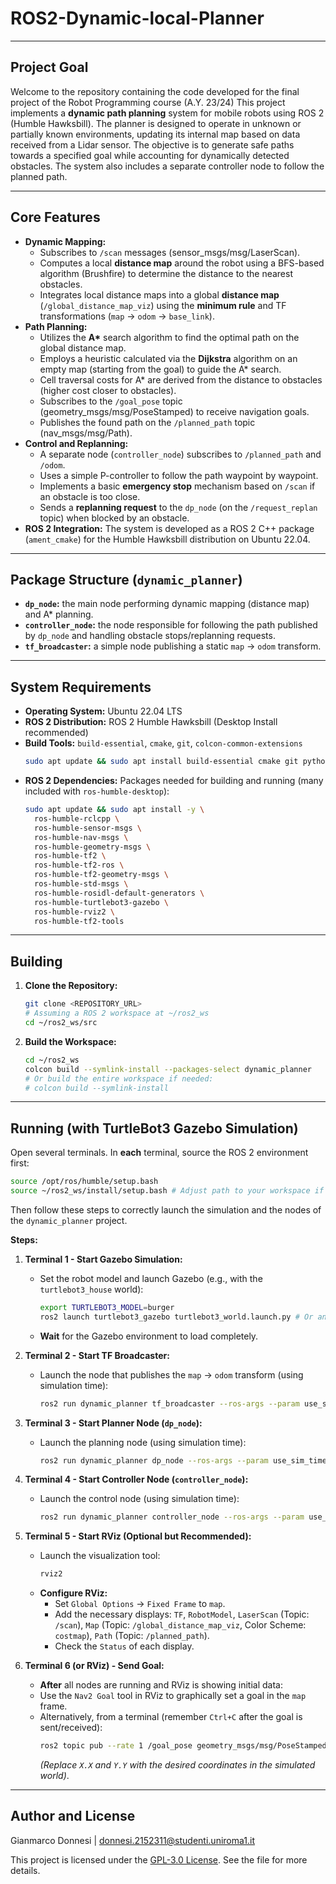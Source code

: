 # ROS2-Dynamic-local-Planner

---
## Project Goal
Welcome to the repository containing the code developed for the final project of the Robot Programming course (A.Y. 23/24)
This project implements a **dynamic path planning** system for mobile robots using ROS 2 (Humble Hawksbill). The planner is designed to operate in unknown or partially known environments, updating its internal map based on data received from a Lidar sensor.
The objective is to generate safe paths towards a specified goal while accounting for dynamically detected obstacles. The system also includes a separate controller node to follow the planned path.

---

## Core Features

* **Dynamic Mapping:**
    * Subscribes to `/scan` messages (sensor_msgs/msg/LaserScan).
    * Computes a local **distance map** around the robot using a BFS-based algorithm (Brushfire) to determine the distance to the nearest obstacles.
    * Integrates local distance maps into a global **distance map** (`/global_distance_map_viz`) using the **minimum rule** and TF transformations (`map` -> `odom` -> `base_link`).
* **Path Planning:**
    * Utilizes the **A\*** search algorithm to find the optimal path on the global distance map.
    * Employs a heuristic calculated via the **Dijkstra** algorithm on an empty map (starting from the goal) to guide the A\* search.
    * Cell traversal costs for A\* are derived from the distance to obstacles (higher cost closer to obstacles).
    * Subscribes to the `/goal_pose` topic (geometry_msgs/msg/PoseStamped) to receive navigation goals.
    * Publishes the found path on the `/planned_path` topic (nav_msgs/msg/Path).
* **Control and Replanning:**
    * A separate node (`controller_node`) subscribes to `/planned_path` and `/odom`.
    * Uses a simple P-controller to follow the path waypoint by waypoint.
    * Implements a basic **emergency stop** mechanism based on `/scan` if an obstacle is too close.
    * Sends a **replanning request** to the `dp_node` (on the `/request_replan` topic) when blocked by an obstacle.
* **ROS 2 Integration:** The system is developed as a ROS 2 C++ package (`ament_cmake`) for the Humble Hawksbill distribution on Ubuntu 22.04.

---

## Package Structure (`dynamic_planner`)

* **`dp_node`:** the main node performing dynamic mapping (distance map) and A* planning.
* **`controller_node`:** the node responsible for following the path published by `dp_node` and handling obstacle stops/replanning requests.
* **`tf_broadcaster`:** a simple node publishing a static `map` -> `odom` transform.

---

## System Requirements

* **Operating System:** Ubuntu 22.04 LTS
* **ROS 2 Distribution:** ROS 2 Humble Hawksbill (Desktop Install recommended)
* **Build Tools:** `build-essential`, `cmake`, `git`, `colcon-common-extensions`
    ```bash
    sudo apt update && sudo apt install build-essential cmake git python3-colcon-common-extensions
    ```
* **ROS 2 Dependencies:** Packages needed for building and running (many included with `ros-humble-desktop`):
    ```bash
    sudo apt update && sudo apt install -y \
      ros-humble-rclcpp \
      ros-humble-sensor-msgs \
      ros-humble-nav-msgs \
      ros-humble-geometry-msgs \
      ros-humble-tf2 \
      ros-humble-tf2-ros \
      ros-humble-tf2-geometry-msgs \
      ros-humble-std-msgs \
      ros-humble-rosidl-default-generators \
      ros-humble-turtlebot3-gazebo \
      ros-humble-rviz2 \
      ros-humble-tf2-tools
    ```
---

## Building

1.  **Clone the Repository:**
    ```bash
    git clone <REPOSITORY_URL> 
    # Assuming a ROS 2 workspace at ~/ros2_ws
    cd ~/ros2_ws/src
    ```

2.  **Build the Workspace:**
    ```bash
    cd ~/ros2_ws
    colcon build --symlink-install --packages-select dynamic_planner
    # Or build the entire workspace if needed:
    # colcon build --symlink-install
    ```
---

## Running (with TurtleBot3 Gazebo Simulation)

Open several terminals. In **each** terminal, source the ROS 2 environment first:

```bash
source /opt/ros/humble/setup.bash
source ~/ros2_ws/install/setup.bash # Adjust path to your workspace if different
```

Then follow these steps to correctly launch the simulation and the nodes of the `dynamic_planner` project.

**Steps:**

1.  **Terminal 1 - Start Gazebo Simulation:**
    * Set the robot model and launch Gazebo (e.g., with the `turtlebot3_house` world):
        ```bash
        export TURTLEBOT3_MODEL=burger
        ros2 launch turtlebot3_gazebo turtlebot3_world.launch.py # Or another world launch file
        ```
    * **Wait** for the Gazebo environment to load completely.

2.  **Terminal 2 - Start TF Broadcaster:**
    * Launch the node that publishes the `map` -> `odom` transform (using simulation time):
        ```bash
        ros2 run dynamic_planner tf_broadcaster --ros-args --param use_sim_time:=true
        ```

3.  **Terminal 3 - Start Planner Node (`dp_node`):**
    * Launch the planning node (using simulation time):
        ```bash
        ros2 run dynamic_planner dp_node --ros-args --param use_sim_time:=true
        ```

4.  **Terminal 4 - Start Controller Node (`controller_node`):**
    * Launch the control node (using simulation time):
        ```bash
        ros2 run dynamic_planner controller_node --ros-args --param use_sim_time:=true
        ```

5.  **Terminal 5 - Start RViz (Optional but Recommended):**
    * Launch the visualization tool:
        ```bash
        rviz2
        ```
    * **Configure RViz:**
        * Set `Global Options` -> `Fixed Frame` to `map`.
        * Add the necessary displays: `TF`, `RobotModel`, `LaserScan` (Topic: `/scan`), `Map` (Topic: `/global_distance_map_viz`, Color Scheme: `costmap`), `Path` (Topic: `/planned_path`).
        * Check the `Status` of each display.

6.  **Terminal 6 (or RViz) - Send Goal:**
    * **After** all nodes are running and RViz is showing initial data:
    * Use the `Nav2 Goal` tool in RViz to graphically set a goal in the `map` frame.
    * Alternatively, from a terminal (remember `Ctrl+C` after the goal is sent/received):
        ```bash
        ros2 topic pub --rate 1 /goal_pose geometry_msgs/msg/PoseStamped '{header: {frame_id: "map"}, pose: {position: {x: X.X, y: Y.Y, z: 0.0}, orientation: {w: 1.0}}}'
        ```
        *(Replace `X.X` and `Y.Y` with the desired coordinates in the simulated world)*.

---

## **Author and License**
Gianmarco Donnesi | [donnesi.2152311@studenti.uniroma1.it](mailto:donnesi.2152311@studenti.uniroma1.it)

This project is licensed under the [GPL-3.0 License](LICENSE). See the file for more details.
